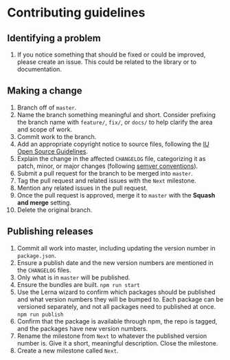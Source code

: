 # Contributing guidelines

## Identifying a problem

1. If you notice something that should be fixed or could be improved, please create an issue. This could be related to the library or to documentation.

## Making a change

1. Branch off of `master`.
2. Name the branch something meaningful and short. Consider prefixing the branch name with `feature/`, `fix/`, or `docs/` to help clarify the area and scope of work.
3. Commit work to the branch.
4. Add an appropriate copyright notice to source files, following the [IU Open Source Guidelines](https://indiana-university.github.io/).
5. Explain the change in the affected `CHANGELOG` file, categorizing it as patch, minor, or major changes (following [semver conventions](https://semver.org/)).
6. Submit a pull request for the branch to be merged into `master`.
7. Tag the pull request and related issues with the `Next` milestone.
8. Mention any related issues in the pull request.
9. Once the pull request is approved, merge it to `master` with the **Squash and merge** setting.
10. Delete the original branch.

## Publishing releases

1. Commit all work into master, including updating the version number in `package.json`.
2. Ensure a publish date and the new version numbers are mentioned in the `CHANGELOG` files.
3. Only what is in `master` will be published.
4. Ensure the bundles are built. `npm run start`
5. Use the Lerna wizard to confirm which packages should be published and what version numbers they will be bumped to. Each package can be versioned separately, and not all packages need to published at once. `npm run publish`
6. Confirm that the package is available through npm, the repo is tagged, and the packages have new version numbers.
7. Rename the milestone from `Next` to whatever the published version number is. Give it a short, meaningful description. Close the milestone.
8. Create a new milestone called `Next`.
